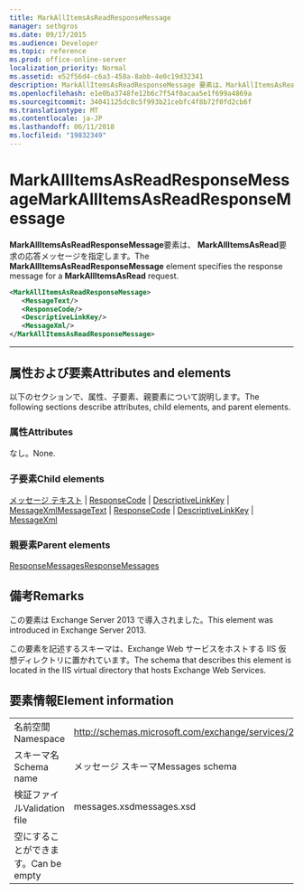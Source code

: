 ```yaml
---
title: MarkAllItemsAsReadResponseMessage
manager: sethgros
ms.date: 09/17/2015
ms.audience: Developer
ms.topic: reference
ms.prod: office-online-server
localization_priority: Normal
ms.assetid: e52f56d4-c6a3-458a-8abb-4e0c19d32341
description: MarkAllItemsAsReadResponseMessage 要素は、MarkAllItemsAsRead 要求の応答メッセージを指定します。
ms.openlocfilehash: e1e0ba3748fe12b6c7f54f0acaa5e1f699a4869a
ms.sourcegitcommit: 34041125dc8c5f993b21cebfc4f8b72f0fd2cb6f
ms.translationtype: MT
ms.contentlocale: ja-JP
ms.lasthandoff: 06/11/2018
ms.locfileid: "19832349"
---
```

# <a name="markallitemsasreadresponsemessage"></a><span data-ttu-id="8d200-103">MarkAllItemsAsReadResponseMessage</span><span class="sxs-lookup"><span data-stu-id="8d200-103">MarkAllItemsAsReadResponseMessage</span></span>

<span data-ttu-id="8d200-104">**MarkAllItemsAsReadResponseMessage**要素は、 **MarkAllItemsAsRead**要求の応答メッセージを指定します。</span><span class="sxs-lookup"><span data-stu-id="8d200-104">The **MarkAllItemsAsReadResponseMessage** element specifies the response message for a **MarkAllItemsAsRead** request.</span></span> 
  
```XML
<MarkAllItemsAsReadResponseMessage>
   <MessageText/>
   <ResponseCode/>
   <DescriptiveLinkKey/>
   <MessageXml/>
</MarkAllItemsAsReadResponseMessage>
```

 ****
## <a name="attributes-and-elements"></a><span data-ttu-id="8d200-105">属性および要素</span><span class="sxs-lookup"><span data-stu-id="8d200-105">Attributes and elements</span></span>

<span data-ttu-id="8d200-106">以下のセクションで、属性、子要素、親要素について説明します。</span><span class="sxs-lookup"><span data-stu-id="8d200-106">The following sections describe attributes, child elements, and parent elements.</span></span>
  
### <a name="attributes"></a><span data-ttu-id="8d200-107">属性</span><span class="sxs-lookup"><span data-stu-id="8d200-107">Attributes</span></span>

<span data-ttu-id="8d200-108">なし。</span><span class="sxs-lookup"><span data-stu-id="8d200-108">None.</span></span>
  
### <a name="child-elements"></a><span data-ttu-id="8d200-109">子要素</span><span class="sxs-lookup"><span data-stu-id="8d200-109">Child elements</span></span>

<span data-ttu-id="8d200-110">[メッセージ テキスト](messagetext.md) | [ResponseCode](responsecode.md) | [DescriptiveLinkKey](descriptivelinkkey.md) | [MessageXml](messagexml.md)</span><span class="sxs-lookup"><span data-stu-id="8d200-110">[MessageText](messagetext.md) | [ResponseCode](responsecode.md) | [DescriptiveLinkKey](descriptivelinkkey.md) | [MessageXml](messagexml.md)</span></span>
  
### <a name="parent-elements"></a><span data-ttu-id="8d200-111">親要素</span><span class="sxs-lookup"><span data-stu-id="8d200-111">Parent elements</span></span>

[<span data-ttu-id="8d200-112">ResponseMessages</span><span class="sxs-lookup"><span data-stu-id="8d200-112">ResponseMessages</span></span>](responsemessages.md)
  
## <a name="remarks"></a><span data-ttu-id="8d200-113">備考</span><span class="sxs-lookup"><span data-stu-id="8d200-113">Remarks</span></span>

<span data-ttu-id="8d200-114">この要素は Exchange Server 2013 で導入されました。</span><span class="sxs-lookup"><span data-stu-id="8d200-114">This element was introduced in Exchange Server 2013.</span></span>
  
<span data-ttu-id="8d200-115">この要素を記述するスキーマは、Exchange Web サービスをホストする IIS 仮想ディレクトリに置かれています。</span><span class="sxs-lookup"><span data-stu-id="8d200-115">The schema that describes this element is located in the IIS virtual directory that hosts Exchange Web Services.</span></span>
  
## <a name="element-information"></a><span data-ttu-id="8d200-116">要素情報</span><span class="sxs-lookup"><span data-stu-id="8d200-116">Element information</span></span>

|||
|:-----|:-----|
|<span data-ttu-id="8d200-117">名前空間</span><span class="sxs-lookup"><span data-stu-id="8d200-117">Namespace</span></span>  <br/> |http://schemas.microsoft.com/exchange/services/2006/messages  <br/> |
|<span data-ttu-id="8d200-118">スキーマ名</span><span class="sxs-lookup"><span data-stu-id="8d200-118">Schema name</span></span>  <br/> |<span data-ttu-id="8d200-119">メッセージ スキーマ</span><span class="sxs-lookup"><span data-stu-id="8d200-119">Messages schema</span></span>  <br/> |
|<span data-ttu-id="8d200-120">検証ファイル</span><span class="sxs-lookup"><span data-stu-id="8d200-120">Validation file</span></span>  <br/> |<span data-ttu-id="8d200-121">messages.xsd</span><span class="sxs-lookup"><span data-stu-id="8d200-121">messages.xsd</span></span>  <br/> |
|<span data-ttu-id="8d200-122">空にすることができます。</span><span class="sxs-lookup"><span data-stu-id="8d200-122">Can be empty</span></span>  <br/> ||
   

